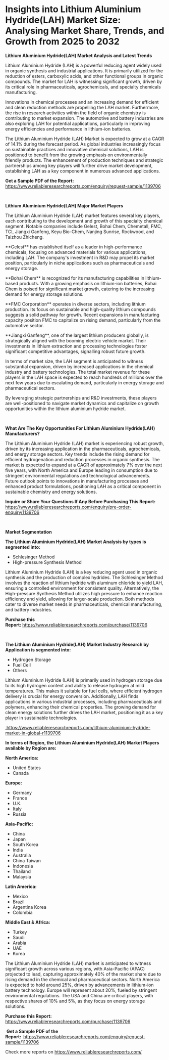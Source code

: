 <p><h1>Insights into Lithium Aluminium Hydride(LAH) Market Size: Analysing Market Share, Trends, and Growth from 2025 to 2032</h1></p><p><strong>Lithium Aluminium Hydride(LAH) Market Analysis and Latest Trends</strong></p>
<p><p>Lithium Aluminium Hydride (LAH) is a powerful reducing agent widely used in organic synthesis and industrial applications. It is primarily utilized for the reduction of esters, carboxylic acids, and other functional groups in organic compounds. The market for LAH is witnessing significant growth, driven by its critical role in pharmaceuticals, agrochemicals, and specialty chemicals manufacturing. </p><p>Innovations in chemical processes and an increasing demand for efficient and clean reduction methods are propelling the LAH market. Furthermore, the rise in research activities within the field of organic chemistry is contributing to market expansion. The automotive and battery industries are also exploring LAH for potential applications, particularly in improving energy efficiencies and performance in lithium-ion batteries.</p><p>The Lithium Aluminium Hydride (LAH) Market is expected to grow at a CAGR of 14.1% during the forecast period. As global industries increasingly focus on sustainable practices and innovative chemical solutions, LAH is positioned to benefit from the growing emphasis on environmentally friendly products. The enhancement of production techniques and strategic partnerships among key players will further drive market development, establishing LAH as a key component in numerous advanced applications.</p></p>
<p><strong>Get a Sample PDF of the Report:&nbsp;</strong> <a href="https://www.reliableresearchreports.com/enquiry/request-sample/1139706?utm_campaign=2200&utm_medium=2&utm_source=Github&utm_content=ia&utm_term=25032025&utm_id=lithium-aluminium-hydridelah">https://www.reliableresearchreports.com/enquiry/request-sample/1139706</a></p>
<p>&nbsp;</p>
<p><strong>Lithium Aluminium Hydride(LAH) Major Market Players</strong></p>
<p><p>The Lithium Aluminium Hydride (LAH) market features several key players, each contributing to the development and growth of this specialty chemical segment. Notable companies include Gelest, Bohai Chem, Chemetall, FMC, TCI, Jiangxi Ganfeng, Keyu Bio-Chem, Nanjing Sunrise, Rockwood, and Taizhou Zhicheng.</p><p>**Gelest** has established itself as a leader in high-performance chemicals, focusing on advanced materials for various applications, including LAH. The company's investment in R&D may propel its market position, particularly in niche applications such as pharmaceuticals and energy storage.</p><p>**Bohai Chem** is recognized for its manufacturing capabilities in lithium-based products. With a growing emphasis on lithium-ion batteries, Bohai Chem is poised for significant market growth, catering to the increasing demand for energy storage solutions.</p><p>**FMC Corporation** operates in diverse sectors, including lithium production. Its focus on sustainable and high-quality lithium compounds suggests a solid pathway for growth. Recent expansions in manufacturing capacity position FMC to capitalize on rising demand, particularly from the automotive sector.</p><p>**Jiangxi Ganfeng**, one of the largest lithium producers globally, is strategically aligned with the booming electric vehicle market. Their investments in lithium extraction and processing technologies foster significant competitive advantages, signalling robust future growth.</p><p>In terms of market size, the LAH segment is anticipated to witness substantial expansion, driven by increased applications in the chemical industry and battery technologies. The total market revenue for these players in the LAH space is expected to reach hundreds of millions over the next few years due to escalating demand, particularly in energy storage and pharmaceutical sectors.</p><p>By leveraging strategic partnerships and R&D investments, these players are well-positioned to navigate market dynamics and capitalize on growth opportunities within the lithium aluminium hydride market.</p></p>
<p>&nbsp;</p>
<p><strong>What Are The Key Opportunities For Lithium Aluminium Hydride(LAH) Manufacturers?</strong></p>
<p><p>The Lithium Aluminium Hydride (LAH) market is experiencing robust growth, driven by its increasing application in the pharmaceuticals, agrochemicals, and energy storage sectors. Key trends include the rising demand for efficient hydrogenation and reduction processes in organic synthesis. The market is expected to expand at a CAGR of approximately 7% over the next five years, with North America and Europe leading in consumption due to stringent environmental regulations and technological advancements. Future outlook points to innovations in manufacturing processes and enhanced product formulations, positioning LAH as a critical component in sustainable chemistry and energy solutions.</p></p>
<p><strong>Inquire or Share Your Questions If Any Before Purchasing This Report:</strong> <a href="https://www.reliableresearchreports.com/enquiry/pre-order-enquiry/1139706?utm_campaign=2200&utm_medium=2&utm_source=Github&utm_content=ia&utm_term=25032025&utm_id=lithium-aluminium-hydridelah">https://www.reliableresearchreports.com/enquiry/pre-order-enquiry/1139706</a></p>
<p>&nbsp;</p>
<p><strong>Market Segmentation</strong></p>
<p><strong>The Lithium Aluminium Hydride(LAH) Market Analysis by types is segmented into:</strong></p>
<p><ul><li>Schlesinger Method</li><li>High-pressure Synthesis Method</li></ul></p>
<p><p>Lithium Aluminium Hydride (LAH) is a key reducing agent used in organic synthesis and the production of complex hydrides. The Schlesinger Method involves the reaction of lithium hydride with aluminum chloride to yield LAH, ensuring a controlled environment for consistent quality. Alternatively, the High-pressure Synthesis Method utilizes high pressure to enhance reaction efficiency and yield, allowing for larger-scale production. Both methods cater to diverse market needs in pharmaceuticals, chemical manufacturing, and battery industries.</p></p>
<p><strong>Purchase this Report:&nbsp;</strong><a href="https://www.reliableresearchreports.com/purchase/1139706?utm_campaign=2200&utm_medium=2&utm_source=Github&utm_content=ia&utm_term=25032025&utm_id=lithium-aluminium-hydridelah">https://www.reliableresearchreports.com/purchase/1139706</a></p>
<p>&nbsp;</p>
<p><strong>The Lithium Aluminium Hydride(LAH) Market Industry Research by Application is segmented into:</strong></p>
<p><ul><li>Hydrogen Storage</li><li>Fuel Cell</li><li>Others</li></ul></p>
<p><p>Lithium Aluminium Hydride (LAH) is primarily used in hydrogen storage due to its high hydrogen content and ability to release hydrogen at mild temperatures. This makes it suitable for fuel cells, where efficient hydrogen delivery is crucial for energy conversion. Additionally, LAH finds applications in various industrial processes, including pharmaceuticals and polymers, enhancing their chemical properties. The growing demand for clean energy solutions further drives the LAH market, positioning it as a key player in sustainable technologies.</p></p>
<p><a href="https://www.reliableresearchreports.com/lithium-aluminium-hydride-market-in-global-r1139706?utm_campaign=2200&utm_medium=2&utm_source=Github&utm_content=ia&utm_term=25032025&utm_id=lithium-aluminium-hydridelah">&nbsp;https://www.reliableresearchreports.com/lithium-aluminium-hydride-market-in-global-r1139706</a></p>
<p><strong>In terms of Region, the Lithium Aluminium Hydride(LAH) Market Players available by Region are:</strong></p>
<p>
    <p> <strong> North America: </strong>
        <ul>
            <li>United States</li>
            <li>Canada</li>
        </ul>
        </p> 
    <p> <strong> Europe: </strong>
        <ul>
            <li>Germany</li>
            <li>France</li>
            <li>U.K.</li>
            <li>Italy</li>
            <li>Russia</li>
        </ul>
        </p> 
    <p> <strong> Asia-Pacific: </strong>
        <ul>
            <li>China</li>
            <li>Japan</li>
            <li>South Korea</li>
            <li>India</li>
            <li>Australia</li>
            <li>China Taiwan</li>
            <li>Indonesia</li>
            <li>Thailand</li>
            <li>Malaysia</li>
        </ul>
        </p> 
    <p> <strong> Latin America: </strong>
        <ul>
            <li>Mexico</li>
            <li>Brazil</li>
            <li>Argentina Korea</li>
            <li>Colombia</li>
        </ul>
        </p> 
    <p> <strong> Middle East & Africa: </strong>
        <ul>
            <li>Turkey</li>
            <li>Saudi</li>
            <li>Arabia</li>
            <li>UAE</li>
            <li>Korea</li>
        </ul>
    </p>
    </p>
<p><p>The Lithium Aluminium Hydride (LAH) market is anticipated to witness significant growth across various regions, with Asia-Pacific (APAC) projected to lead, capturing approximately 40% of the market share due to rising demand in the chemical and pharmaceutical sectors. North America is expected to hold around 25%, driven by advancements in lithium-ion battery technology. Europe will represent about 20%, fueled by stringent environmental regulations. The USA and China are critical players, with respective shares of 10% and 5%, as they focus on energy storage solutions.</p></p>
<p><strong>Purchase this Report: </strong><a href="https://www.reliableresearchreports.com/purchase/1139706?utm_campaign=2200&utm_medium=2&utm_source=Github&utm_content=ia&utm_term=25032025&utm_id=lithium-aluminium-hydridelah">https://www.reliableresearchreports.com/purchase/1139706</a></p>
<p>&nbsp;<strong>Get a Sample PDF of the Report:&nbsp;&nbsp;</strong><a href="https://www.reliableresearchreports.com/enquiry/request-sample/1139706?utm_campaign=2200&utm_medium=2&utm_source=Github&utm_content=ia&utm_term=25032025&utm_id=lithium-aluminium-hydridelah">https://www.reliableresearchreports.com/enquiry/request-sample/1139706</a></p>
<p><strong></strong></p>
<p>Check more reports on <a href="https://www.reliableresearchreports.com/?utm_campaign=2200&utm_medium=2&utm_source=Github&utm_content=ia&utm_term=25032025&utm_id=lithium-aluminium-hydridelah">https://www.reliableresearchreports.com/</a></p>